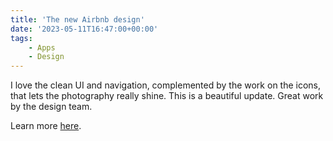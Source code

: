 ```yaml
---
title: 'The new Airbnb design'
date: '2023-05-11T16:47:00+00:00'
tags:
    - Apps
    - Design
---
```


I love the clean UI and navigation, complemented by the work on the icons, that lets the photography really shine. This is a beautiful update. Great work by the design team.

Learn more [here](https://www.airbnb.ca/2022-summer).